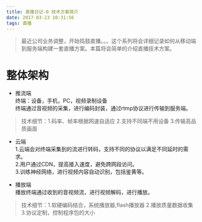 ```yaml
---
title: 直播日记-0 技术方案简介
date: 2017-03-23 10:31:56
tags: 直播
---
```


>最近公司业务调整，开始捣鼓直播。。。这个系列将会详细记录如何从移动端到服务端构建一套直播方案。本篇将会简单的介绍直播技术方案。


# 整体架构
-   推流端 <br>
终端：设备，手机，PC，视频录制设备<br>
终端通过音视频的采集，进行编码封装，通过rtmp协议进行传输到服务端。<br>
>技术细节：1.码率、帧率根据网速自适应 2.支持不同端不用设备 3.传输高品质画面	

-   云端<br>
1.云端会对终端采集到的流进行转码，支持不同的协议以满足不同延时的需求。<br>
2.用户通过CDN，提高接入速度，避免跨网段访问。<br>
3.训练神经网络，进行视频内容自动识别，包括鉴黄等。<br>

-   播放端<br>
播放终端通过收到的音视频流，进行视频解码，进行播放。
>技术细节：1.软硬编码结合，系统播放器,flash播放器 2.播放质量数据收集 3.协议定制，控制程序包的大小


